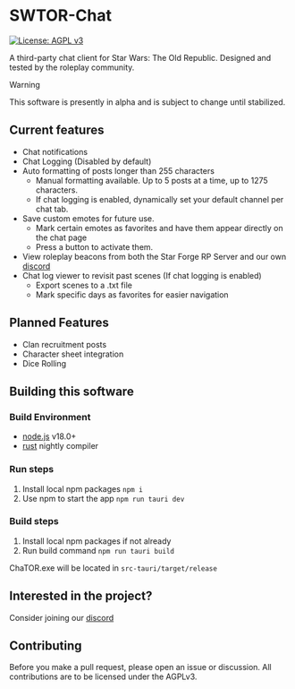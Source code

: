 # SWTOR-Chat

[![License: AGPL v3](https://img.shields.io/badge/License-AGPL_v3-blue.svg)](https://www.gnu.org/licenses/agpl-3.0)

A third-party chat client for Star Wars: The Old Republic. Designed and tested by the roleplay community.

> [!WARNING]
> This software is presently in alpha and is subject to change until stabilized.

## Current features

- Chat notifications
- Chat Logging (Disabled by default)
- Auto formatting of posts longer than 255 characters
    - Manual formatting available. Up to 5 posts at a time, up to 1275 characters.
    - If chat logging is enabled, dynamically set your default channel per chat tab.
- Save custom emotes for future use.
    - Mark certain emotes as favorites and have them appear directly on the chat page
    - Press a button to activate them.
- View roleplay beacons from both the Star Forge RP Server and our own [discord](https://discord.gg/TwfBK94ree)
- Chat log viewer to revisit past scenes (If chat logging is enabled)
    - Export scenes to a .txt file
    - Mark specific days as favorites for easier navigation

## Planned Features

- Clan recruitment posts
- Character sheet integration
- Dice Rolling

## Building this software

### Build Environment

- [node.js](https://nodejs.org/en) v18.0+
- [rust](https://www.rust-lang.org/) nightly compiler

### Run steps


1. Install local npm packages ```npm i```
2. Use npm to start the app ```npm run tauri dev```

### Build steps

1. Install local npm packages if not already
2. Run build command ```npm run tauri build```

ChaTOR.exe will be located in ```src-tauri/target/release```

## Interested in the project?

Consider joining our [discord](https://discord.gg/TwfBK94ree)

## Contributing

Before you make a pull request, please open an issue or discussion. All contributions are to be licensed under the AGPLv3.

